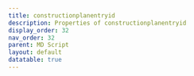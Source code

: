 ```yaml
---
title: constructionplanentryid
description: Properties of constructionplanentryid
display_order: 32
nav_order: 32
parent: MD Script
layout: default
datatable: true
---
```



